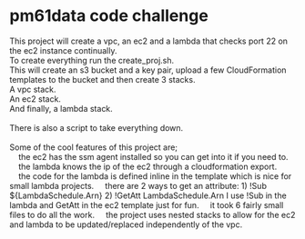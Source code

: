 # pm61data code challenge
This project will create a vpc, an ec2 and a lambda that checks port 22 on the ec2 instance continually.
<br>
To create everything run the create_proj.sh.<br>
This will create an s3 bucket and a key pair, upload a few CloudFormation templates to the bucket and then create 3 stacks.<br>
A vpc stack.<br>
An ec2 stack.<br>
And finally, a lambda stack.<br>
<br>
There is also a script to take everything down.<br>
<br>
Some of the cool features of this project are; <br>
&nbsp;&nbsp;&nbsp;&nbsp;the ec2 has the ssm agent installed so you can get into it if you need to.
&nbsp;&nbsp;&nbsp;&nbsp;the lambda knows the ip of the ec2 through a cloudformation export.
&nbsp;&nbsp;&nbsp;&nbsp;the code for the lambda is defined inline in the template which is nice for small lambda projects. 
&nbsp;&nbsp;&nbsp;&nbsp;there are 2 ways to get an attribute: 1) !Sub ${LambdaSchedule.Arn} 2) !GetAtt LambdaSchedule.Arn I use !Sub in the lambda and GetAtt in the ec2 template just for fun.
&nbsp;&nbsp;&nbsp;&nbsp;it took 6 fairly small files to do all the work.
&nbsp;&nbsp;&nbsp;&nbsp;the project uses nested stacks to allow for the ec2 and lambda to be updated/replaced independently of the vpc.  
